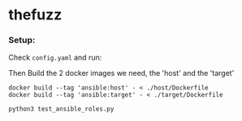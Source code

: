 # thefuzz

### Setup:

Check `config.yaml` and run:

Then Build the 2 docker images we need, the 'host' and the 'target'

```
docker build --tag 'ansible:host' - < ./host/Dockerfile
docker build --tag 'ansible:target' - < ./target/Dockerfile
```

`python3 test_ansible_roles.py`
